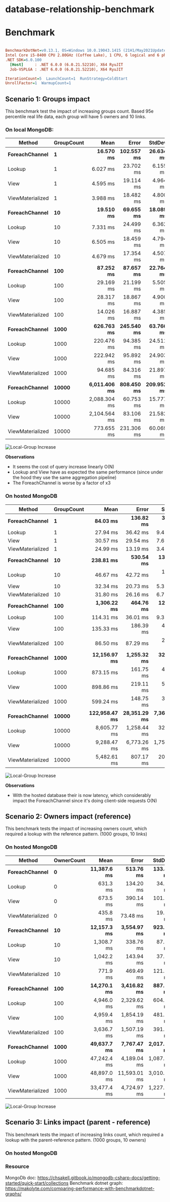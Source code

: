 # database-relationship-benchmark


# Benchmark

``` ini

BenchmarkDotNet=v0.13.1, OS=Windows 10.0.19043.1415 (21H1/May2021Update)
Intel Core i5-8400 CPU 2.80GHz (Coffee Lake), 1 CPU, 6 logical and 6 physical cores
.NET SDK=6.0.100
  [Host]     : .NET 6.0.0 (6.0.21.52210), X64 RyuJIT
  Job-VSPLGA : .NET 6.0.0 (6.0.21.52210), X64 RyuJIT

IterationCount=5  LaunchCount=1  RunStrategy=ColdStart  
UnrollFactor=1  WarmupCount=1  
```


## Scenario 1: Groups impact

This benchmark test the impact of increasing groups count. Based 95e percentile real life data, each group will have 5 owners and 10 links.

### On local MongoDB:


|           Method | GroupCount |         Mean |      Error |     StdDev |       Median |
|----------------- |----------- |-------------:|-----------:|-----------:|-------------:|
|   **ForeachChannel** |          **1** |    **16.570 ms** | **102.557 ms** |  **26.634 ms** |     **4.812 ms** |
|           Lookup |          1 |     6.027 ms |  23.702 ms |   6.155 ms |     3.168 ms |
|             View |          1 |     4.595 ms |  19.114 ms |   4.964 ms |     2.521 ms |
| ViewMaterialized |          1 |     3.988 ms |  18.482 ms |   4.800 ms |     1.917 ms |
|   **ForeachChannel** |         **10** |    **19.510 ms** |  **69.655 ms** |  **18.089 ms** |    **11.249 ms** |
|           Lookup |         10 |     7.331 ms |  24.499 ms |   6.362 ms |     4.679 ms |
|             View |         10 |     6.505 ms |  18.459 ms |   4.794 ms |     4.297 ms |
| ViewMaterialized |         10 |     4.679 ms |  17.354 ms |   4.507 ms |     2.895 ms |
|   **ForeachChannel** |        **100** |    **87.252 ms** |  **87.657 ms** |  **22.764 ms** |    **74.040 ms** |
|           Lookup |        100 |    29.169 ms |  21.199 ms |   5.505 ms |    27.438 ms |
|             View |        100 |    28.317 ms |  18.867 ms |   4.900 ms |    26.317 ms |
| ViewMaterialized |        100 |    14.026 ms |  16.887 ms |   4.385 ms |    11.985 ms |
|   **ForeachChannel** |       **1000** |   **626.763 ms** | **245.540 ms** |  **63.766 ms** |   **602.468 ms** |
|           Lookup |       1000 |   220.476 ms |  94.385 ms |  24.511 ms |   211.045 ms |
|             View |       1000 |   222.942 ms |  95.892 ms |  24.903 ms |   211.243 ms |
| ViewMaterialized |       1000 |    94.685 ms |  84.316 ms |  21.897 ms |    85.464 ms |
|   **ForeachChannel** |      **10000** | **6,011.406 ms** | **808.450 ms** | **209.952 ms** | **5,991.281 ms** |
|           Lookup |      10000 | 2,088.304 ms |  60.753 ms |  15.777 ms | 2,078.209 ms |
|             View |      10000 | 2,104.564 ms |  83.106 ms |  21.582 ms | 2,100.735 ms |
| ViewMaterialized |      10000 |   773.655 ms | 231.306 ms |  60.069 ms |   740.742 ms |

![Local-Group Increase](./img/Groups-Increase-Local.png)

**Observations**
* It seems the cost of query increase linearly O(N)
* Lookup and View have as expected the same performance (since under the hood they use the same aggregation pipeline)
* The ForeachChannel is worse by a factor of x3


### On hosted MongoDB

|           Method | GroupCount |          Mean |        Error |       StdDev |        Median |
|----------------- |----------- |--------------:|-------------:|-------------:|--------------:|
|   **ForeachChannel** |          **1** |      **84.03 ms** |    **136.82 ms** |    **35.532 ms** |      **68.36 ms** |
|           Lookup |          1 |      27.94 ms |     36.42 ms |     9.458 ms |      23.99 ms |
|             View |          1 |      30.57 ms |     29.54 ms |     7.671 ms |      28.84 ms |
| ViewMaterialized |          1 |      24.99 ms |     13.19 ms |     3.425 ms |      23.67 ms |
|   **ForeachChannel** |         **10** |     **238.81 ms** |    **530.54 ms** |   **137.781 ms** |     **170.89 ms** |
|           Lookup |         10 |      46.67 ms |     42.72 ms |    11.095 ms |      47.02 ms |
|             View |         10 |      32.34 ms |     20.73 ms |     5.384 ms |      30.30 ms |
| ViewMaterialized |         10 |      31.80 ms |     26.16 ms |     6.793 ms |      30.18 ms |
|   **ForeachChannel** |        **100** |   **1,306.22 ms** |    **464.76 ms** |   **120.698 ms** |   **1,259.62 ms** |
|           Lookup |        100 |     114.31 ms |     36.01 ms |     9.351 ms |     110.16 ms |
|             View |        100 |     135.33 ms |    186.39 ms |    48.404 ms |     114.70 ms |
| ViewMaterialized |        100 |      86.50 ms |     87.29 ms |    22.669 ms |      74.83 ms |
|   **ForeachChannel** |       **1000** |  **12,156.97 ms** |  **1,255.32 ms** |   **326.003 ms** |  **12,117.13 ms** |
|           Lookup |       1000 |     873.15 ms |    161.75 ms |    42.006 ms |     849.55 ms |
|             View |       1000 |     898.86 ms |    219.11 ms |    56.903 ms |     877.90 ms |
| ViewMaterialized |       1000 |     599.24 ms |    148.75 ms |    38.630 ms |     597.46 ms |
|   **ForeachChannel** |      **10000** | **122,958.47 ms** | **28,351.29 ms** | **7,362.740 ms** | **121,110.28 ms** |
|           Lookup |      10000 |   8,605.77 ms |  1,258.44 ms |   326.814 ms |   8,754.91 ms |
|             View |      10000 |   9,288.47 ms |  6,773.26 ms | 1,758.994 ms |   8,452.14 ms |
| ViewMaterialized |      10000 |   5,482.61 ms |    807.17 ms |   209.620 ms |   5,449.45 ms |

![Local-Group Increase](./img/Groups-Increase-Hosted.png)

**Observations**

* With the hosted database their is now latency, which considerably impact the ForeachChannel since it's doing client-side requests O(N)


## Scenario 2: Owners impact (reference)

This benchmark tests the impact of increasing owners count, which required a lookup with the reference pattern. (1000 groups, 10 links)

### On hosted MongoDB

|           Method | OwnerCount |        Mean |        Error |      StdDev |
|----------------- |----------- |------------:|-------------:|------------:|
|   **ForeachChannel** |          **0** | **11,387.6 ms** |    **513.76 ms** |   **133.42 ms** |
|           Lookup |          0 |    631.3 ms |    134.20 ms |    34.85 ms |
|             View |          0 |    673.5 ms |    390.14 ms |   101.32 ms |
| ViewMaterialized |          0 |    435.8 ms |     73.48 ms |    19.08 ms |
|   **ForeachChannel** |         **10** | **12,157.3 ms** |  **3,554.97 ms** |   **923.21 ms** |
|           Lookup |         10 |  1,308.7 ms |    338.76 ms |    87.97 ms |
|             View |         10 |  1,042.2 ms |    143.94 ms |    37.38 ms |
| ViewMaterialized |         10 |    771.9 ms |    469.49 ms |   121.93 ms |
|   **ForeachChannel** |        **100** | **14,270.1 ms** |  **3,416.82 ms** |   **887.34 ms** |
|           Lookup |        100 |  4,946.0 ms |  2,329.62 ms |   604.99 ms |
|             View |        100 |  4,959.4 ms |  1,854.19 ms |   481.53 ms |
| ViewMaterialized |        100 |  3,636.7 ms |  1,507.19 ms |   391.41 ms |
|   **ForeachChannel** |       **1000** | **49,637.7 ms** |  **7,767.47 ms** | **2,017.19 ms** |
|           Lookup |       1000 | 47,242.4 ms |  4,189.04 ms | 1,087.88 ms |
|             View |       1000 | 48,897.0 ms | 11,593.01 ms | 3,010.67 ms |
| ViewMaterialized |       1000 | 33,477.4 ms |  4,724.97 ms | 1,227.06 ms |

![Local-Group Increase](./img/Owners_Increase-Hosted.png)

## Scenario 3: Links impact (parent - reference)

This benchmark tests the impact of increasing links count, which required a lookup with the parent-reference pattern. (1000 groups, 10 owners)


### On hosted MongoDB

### Resource

MongoDb doc: https://chsakell.gitbook.io/mongodb-csharp-docs/getting-started/quick-start/collections
Benchmark dotnet graph: https://makolyte.com/comparing-performance-with-benchmarkdotnet-graphs/ 